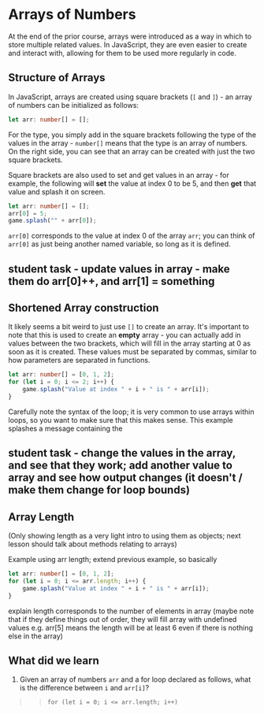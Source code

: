 # Arrays of Numbers

At the end of the prior course, arrays were introduced as a way in which to store multiple related values. In JavaScript, they are even easier to create and interact with, allowing for them to be used more regularly in code.

## Structure of Arrays

In JavaScript, arrays are created using square brackets (`[` and `]`) - an array of numbers can be initialized as follows:

```typescript
let arr: number[] = [];
```

For the type, you simply add in the square brackets following the type of the values in the array - `number[]` means that the type is an array of numbers. On the right side, you can see that an array can be created with just the two square brackets.

Square brackets are also used to set and get values in an array - for example, the following will **set** the value at index 0 to be 5, and then **get** that value and splash it on screen.

```typescript
let arr: number[] = [];
arr[0] = 5;
game.splash("" + arr[0]);
```

`arr[0]` corresponds to the value at index 0 of the array `arr`; you can think of `arr[0]` as just being another named variable, so long as it is defined.

## student task - update values in array - make them do arr[0]++, and arr[1] = something

## Shortened Array construction

It likely seems a bit weird to just use `[]` to create an array. It's important to note that this is used to create an **empty** array - you can actually add in values between the two brackets, which will fill in the array starting at 0 as soon as it is created. These values must be separated by commas, similar to how parameters are separated in functions.

```typescript
let arr: number[] = [0, 1, 2];
for (let i = 0; i <= 2; i++) {
    game.splash("Value at index " + i + " is " + arr[i]);
}
```

Carefully note the syntax of the loop; it is very common to use arrays within loops, so you want to make sure that this makes sense. This example splashes a message containing the 

## student task - change the values in the array, and see that they work; add another value to array and see how output changes (it doesn't / make them change for loop bounds)

## Array Length

(Only showing length as a very light intro to using them as objects; next lesson should talk about methods relating to arrays)

Example using arr length; extend previous example, so basically

```typescript
let arr: number[] = [0, 1, 2];
for (let i = 0; i <= arr.length; i++) {
    game.splash("Value at index " + i + " is " + arr[i]);
}
```

explain length corresponds to the number of elements in array (maybe note that if they define things out of order, they will fill array with undefined values e.g. arr[5] means the length will be at least 6 even if there is nothing else in the array)

## What did we learn

1. Given an array of numbers `arr` and a for loop declared as follows, what is the difference between `i` and `arr[i]`?

>> `for (let i = 0; i <= arr.length; i++)`